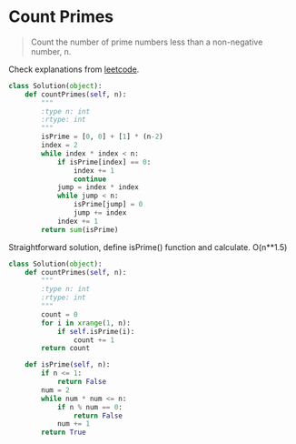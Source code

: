 # Count Primes

> Count the number of prime numbers less than a non-negative number, n.

Check explanations from [leetcode](https://leetcode.com/problems/count-primes/).

```Python
class Solution(object):
    def countPrimes(self, n):
        """
        :type n: int
        :rtype: int
        """
        isPrime = [0, 0] + [1] * (n-2)
        index = 2
        while index * index < n:
            if isPrime[index] == 0:
                index += 1
                continue
            jump = index * index
            while jump < n:
                isPrime[jump] = 0
                jump += index
            index += 1
        return sum(isPrime)
```

Straightforward solution, define isPrime() function and calculate. O(n**1.5)

```Python
class Solution(object):
    def countPrimes(self, n):
        """
        :type n: int
        :rtype: int
        """
        count = 0
        for i in xrange(1, n):
            if self.isPrime(i):
                count += 1
        return count

    def isPrime(self, n):
        if n <= 1:
            return False
        num = 2
        while num * num <= n:
            if n % num == 0:
                return False
            num += 1
        return True
```
